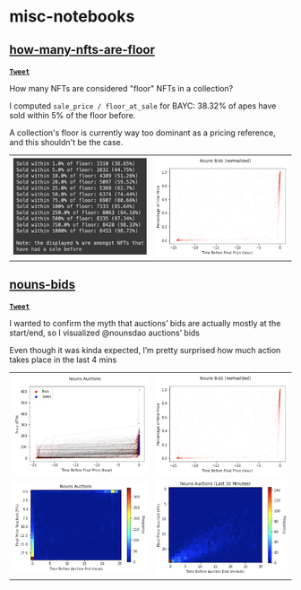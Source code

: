 # misc-notebooks
## [how-many-nfts-are-floor]((https://github.com/fiveoutofnine/misc-notebooks/tree/main/how-many-nfts-are-floor))
[<ins>__`Tweet`__</ins>](https://twitter.com/fiveoutofnine/status/1498829392021237762?s=20&t=Td5bGCMdlnmiIg1_bUcSvw)

How many NFTs are considered "floor" NFTs in a collection?

I computed `sale_price / floor_at_sale` for BAYC:
38.32% of apes have sold within 5% of the floor before.

A collection's floor is currently way too dominant as a pricing reference, and this shouldn't be the case.

<table>
  <tr>
    <td><img src='how-many-nfts-are-floor/images/0.png' width='400'></td>
    <td><img src='nouns-bids/images/1.png' width='400'></td>
  </tr>
 </table>


## [nouns-bids](https://github.com/fiveoutofnine/misc-notebooks/tree/main/how-many-nfts-are-floor)
[<ins>__`Tweet`__</ins>](https://github.com/fiveoutofnine/misc-notebooks/tree/main/nouns-bids)

I wanted to confirm the myth that auctions’ bids are actually mostly at the start/end, so I visualized @nounsdao
 auctions’ bids

Even though it was kinda expected, I’m pretty surprised how much action takes place in the last 4 mins

<table>
  <tr>
    <td><img src='nouns-bids/images/0.png' width='400'></td>
    <td><img src='nouns-bids/images/1.png' width='400'></td>
  </tr>
  <tr>
    <td><img src='nouns-bids/images/2.png' width='400'></td>
    <td><img src='nouns-bids/images/3.png' width='400'></td>
  </tr>
 </table>
